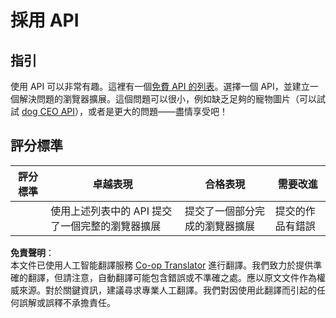 <!--
CO_OP_TRANSLATOR_METADATA:
{
  "original_hash": "a0c78d1dd9d1acdbf7f52e7cc3ebe1a7",
  "translation_date": "2025-08-23T23:40:48+00:00",
  "source_file": "5-browser-extension/2-forms-browsers-local-storage/assignment.md",
  "language_code": "hk"
}
-->
# 採用 API

## 指引

使用 API 可以非常有趣。這裡有一個[免費 API 的列表](https://github.com/public-apis/public-apis)。選擇一個 API，並建立一個解決問題的瀏覽器擴展。這個問題可以很小，例如缺乏足夠的寵物圖片（可以試試 [dog CEO API](https://dog.ceo/dog-api/)），或者是更大的問題——盡情享受吧！

## 評分標準

| 評分標準 | 卓越表現                                                                  | 合格表現                                 | 需要改進               |
| -------- | -------------------------------------------------------------------------- | ---------------------------------------- | ----------------------- |
|          | 使用上述列表中的 API 提交了一個完整的瀏覽器擴展                             | 提交了一個部分完成的瀏覽器擴展           | 提交的作品有錯誤       |

**免責聲明**：  
本文件已使用人工智能翻譯服務 [Co-op Translator](https://github.com/Azure/co-op-translator) 進行翻譯。我們致力於提供準確的翻譯，但請注意，自動翻譯可能包含錯誤或不準確之處。應以原文文件作為權威來源。對於關鍵資訊，建議尋求專業人工翻譯。我們對因使用此翻譯而引起的任何誤解或誤釋不承擔責任。